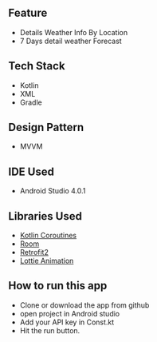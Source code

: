 ## Feature

* Details Weather Info By Location
* 7 Days detail weather Forecast

## Tech Stack

* Kotlin
* XML
* Gradle

## Design Pattern

* MVVM

## IDE Used

* Android Studio 4.0.1

## Libraries Used

* [Kotlin Coroutines](https://developer.android.com/kotlin/coroutines)
* [Room](https://developer.android.com/topic/libraries/architecture/room)
* [Retrofit2](https://square.github.io/retrofit/)
* [Lottie Animation](https://lottiefiles.com/blog/working-with-lottie/getting-started-with-lottie-animations-in-android-app)


## How to run this app

- Clone or download the app from github
- open project in Android studio 
- Add your API key in Const.kt
- Hit the run button.
